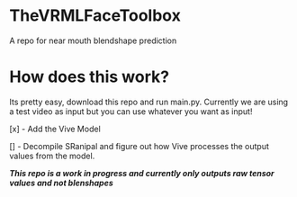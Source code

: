# TheVRMLFaceToolbox
A repo for near mouth blendshape prediction

# How does this work?
Its pretty easy, download this repo and run main.py. Currently we are using a test video as input but you can use whatever you want as input!

[x] - Add the Vive Model

[]  - Decompile SRanipal and figure out how Vive processes the output values from the model.

***This repo is a work in progress and currently only outputs raw tensor values and not blenshapes***
